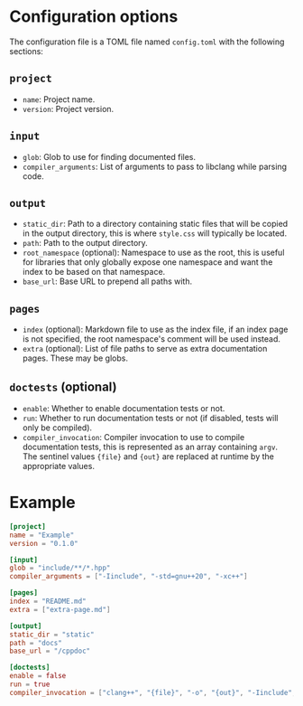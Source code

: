 # Configuration options
The configuration file is a TOML file named `config.toml` with the following sections:

## `project`
- `name`: Project name.
- `version`: Project version.

## `input`
- `glob`: Glob to use for finding documented files.
- `compiler_arguments`: List of arguments to pass to libclang while parsing code.

## `output`
- `static_dir`: Path to a directory containing static files that will be copied in the output directory, this is where `style.css` will typically be located.
- `path`: Path to the output directory.
- `root_namespace` (optional): Namespace to use as the root, this is useful for libraries that only globally expose one namespace and want the index to be based on that namespace.
- `base_url`: Base URL to prepend all paths with.

## `pages`
- `index` (optional): Markdown file to use as the index file, if an index page is not specified, the root namespace's comment will be used instead.
- `extra` (optional): List of file paths to serve as extra documentation pages. These may be globs.

## `doctests` (optional)
- `enable`: Whether to enable documentation tests or not.
- `run`: Whether to run documentation tests or not (if disabled, tests will only be compiled).
- `compiler_invocation`: Compiler invocation to use to compile documentation tests, this is represented as an array containing `argv`. The sentinel values `{file}` and `{out}` are replaced at runtime by the appropriate values.


# Example

```toml
[project]
name = "Example"
version = "0.1.0"

[input]
glob = "include/**/*.hpp"
compiler_arguments = ["-Iinclude", "-std=gnu++20", "-xc++"]

[pages]
index = "README.md"
extra = ["extra-page.md"]

[output]
static_dir = "static"
path = "docs"
base_url = "/cppdoc"

[doctests]
enable = false 
run = true
compiler_invocation = ["clang++", "{file}", "-o", "{out}", "-Iinclude", "-std=c++20"]
```
